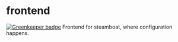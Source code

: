# frontend

[![Greenkeeper badge](https://badges.greenkeeper.io/steamboat-dev/frontend.svg)](https://greenkeeper.io/)
Frontend for steamboat, where configuration happens.
